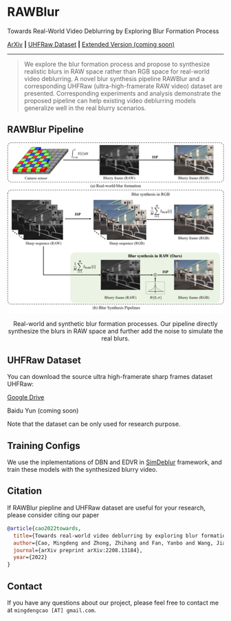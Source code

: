 # RAWBlur
Towards Real-World Video Deblurring by Exploring Blur Formation Process

[ArXiv](https://arxiv.org/abs/2208.13184) **|** [UHFRaw Dataset](https://drive.google.com/drive/folders/1hlxTVizoH8-AJGMbS_d-LRRdivSPIvcz?usp=share_link) **|** [Extended Version (coming soon)]()

---

> We explore the blur formation process and propose to synthesize realistic blurs in RAW space rather than RGB space for real-world video deblurring. A novel blur synthesis pipeline RAWBlur and a corresponding UHFRaw (ultra-high-framerate RAW video) dataset are presented. Corresponding experiments and analysis demonstrate the proposed pipeline can help existing video deblurring models generalize well in the real blurry scenarios.

<div aligh="center>
<img src="./assets/teaser.png" align="middle">
</div>

## RAWBlur Pipeline

<div align=center>
<img src="./assets/pipelines.png">
<p>
Real-world and synthetic blur formation processes. Our pipeline directly synthesize the blurs in RAW space and further add the noise to simulate the real blurs.
</p>
</div>

## UHFRaw Dataset

You can download the source ultra high-framerate sharp frames dataset UHFRaw:

[Google Drive](https://drive.google.com/drive/folders/1kTUaUIal2oiCP0dWb-nM9Kf7uGPTc9RZ?usp=share_link)

Baidu Yun (coming soon)

Note that the dataset can be only used for research purpose.

## Training Configs

We use the inplementations of DBN and EDVR in [SimDeblur](https://github.com/ljzycmd/SimDeblur) framework, and train these models with the synthesized blurry video.

## Citation

If RAWBlur piepline and UHFRaw dataset are useful for your research, please consider citing our paper

```bibtex
@article{cao2022towards,
  title={Towards real-world video deblurring by exploring blur formation process},
  author={Cao, Mingdeng and Zhong, Zhihang and Fan, Yanbo and Wang, Jiahao and Zhang, Yong and Wang, Jue and Yang, Yujiu and Zheng, Yinqiang},
  journal={arXiv preprint arXiv:2208.13184},
  year={2022}
}
```

## Contact

If you have any questions about our project, please feel free to contact me at `mingdengcao [AT] gmail.com`.
